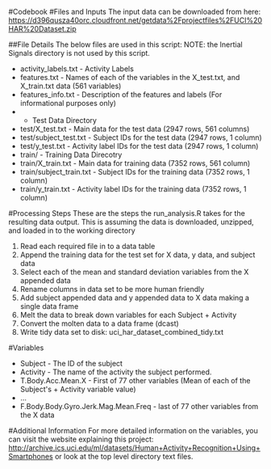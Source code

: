 #Codebook
#Files and Inputs
The input data can be downloaded from here: https://d396qusza40orc.cloudfront.net/getdata%2Fprojectfiles%2FUCI%20HAR%20Dataset.zip 

##File Details
The below files are used in this script:
NOTE: the Inertial Signals directory is not used by this script.
* activity_labels.txt - Activity Labels
* features.txt - Names of each of the variables in the X_test.txt, and X_train.txt data (561 variables)
* features_info.txt - Description of the features and labels (For informational purposes only)
*  - Test Data Directory
* test/X_test.txt - Main data for the test data (2947 rows, 561 columns)
* test/subject_test.txt - Subject IDs for the test data (2947 rows, 1 column)
* test/y_test.txt - Activity label IDs for the test data (2947 rows, 1 column)
* train/ - Training Data Direcotry 
* train/X_train.txt - Main data for training data (7352 rows, 561 column)
* train/subject_train.txt - Subject IDs for the training data (7352 rows, 1 column)
* train/y_train.txt - Activity label IDs for the training data (7352 rows, 1 column)

#Processing Steps
These are the steps the run_analysis.R takes for the resulting data output.
This is assuming the data is downloaded, unzipped, and loaded in to the working directory

1. Read each required file in to a data table 
2. Append the training data for the test set for X data, y data, and subject data
3. Select each of the mean and standard deviation variables from the X appended data
4. Rename columns in data set to be more human friendly
5. Add subject appended data and y appended data to X data making a single data frame
6. Melt the data to break down variables for each Subject + Activity
7. Convert the molten data to a data frame (dcast)
8. Write tidy data set to disk: uci_har_dataset_combined_tidy.txt

#Variables
* Subject - The ID of the subject
* Activity - The name of the activity the subject performed.
* T.Body.Acc.Mean.X - First of 77 other variables (Mean of each of the Subject's + Activity variable value)
* ...
* F.Body.Body.Gyro.Jerk.Mag.Mean.Freq - last of 77 other variables from the X data

#Additional Information
For more detailed information on the variables, you can visit the website explaining this project: http://archive.ics.uci.edu/ml/datasets/Human+Activity+Recognition+Using+Smartphones  or look at the top level directory text files.